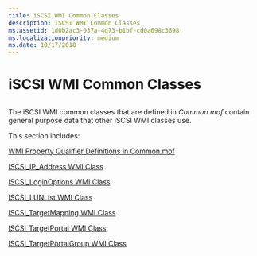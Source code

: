 ```yaml
---
title: iSCSI WMI Common Classes
description: iSCSI WMI Common Classes
ms.assetid: 1d0b2ac3-037a-4d73-b1bf-cd0a698c3698
ms.localizationpriority: medium
ms.date: 10/17/2018
---
```


# iSCSI WMI Common Classes


## <span id="ddk_iscsi_wmi_common_classes_kr"></span><span id="DDK_ISCSI_WMI_COMMON_CLASSES_KR"></span>


The iSCSI WMI common classes that are defined in *Common.mof* contain general purpose data that other iSCSI WMI classes use.

This section includes:

[WMI Property Qualifier Definitions in Common.mof](wmi-property-qualifier-definitions-in-common-mof.md)

[ISCSI\_IP\_Address WMI Class](iscsi-ip-address-wmi-class.md)

[ISCSI\_LoginOptions WMI Class](iscsi-loginoptions-wmi-class.md)

[ISCSI\_LUNList WMI Class](iscsi-lunlist-wmi-class.md)

[ISCSI\_TargetMapping WMI Class](iscsi-targetmapping-wmi-class.md)

[ISCSI\_TargetPortal WMI Class](iscsi-targetportal-wmi-class.md)

[ISCSI\_TargetPortalGroup WMI Class](iscsi-targetportalgroup-wmi-class.md)

 

 





